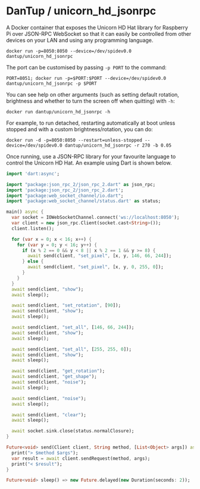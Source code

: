 # DanTup / unicorn_hd_jsonrpc

A Docker container that exposes the Unicorn HD Hat library for Raspberry Pi over JSON-RPC WebSocket so that it can easily be controlled from other devices on your LAN and using any programming language.

```
docker run -p=8050:8050 --device=/dev/spidev0.0 dantup/unicorn_hd_jsonrpc
```

The port can be customised by passing `-p PORT` to the command:

```
PORT=8051; docker run -p=$PORT:$PORT --device=/dev/spidev0.0 dantup/unicorn_hd_jsonrpc -p $PORT
```

You can see help on other arguments (such as setting default rotation, brightness and whether to turn the screen off when quitting) with `-h`:

```
docker run dantup/unicorn_hd_jsonrpc -h
```

For example, to run detached, restarting automatically at boot unless stopped and with a custom brightness/rotation, you can do:

```
docker run -d -p=8050:8050 --restart=unless-stopped --device=/dev/spidev0.0 dantup/unicorn_hd_jsonrpc -r 270 -b 0.05
```

Once running, use a JSON-RPC library for your favourite language to control the Unicorn HD Hat. An example using Dart is shown below.

```dart
import 'dart:async';

import "package:json_rpc_2/json_rpc_2.dart" as json_rpc;
import 'package:json_rpc_2/json_rpc_2.dart';
import "package:web_socket_channel/io.dart";
import 'package:web_socket_channel/status.dart' as status;

main() async {
  var socket = IOWebSocketChannel.connect('ws://localhost:8050');
  var client = new json_rpc.Client(socket.cast<String>());
  client.listen();

  for (var x = 0; x < 16; x++) {
    for (var y = 0; y < 16; y++) {
      if (x % 2 == 0 && y < 8 || x % 2 == 1 && y >= 8) {
        await send(client, "set_pixel", [x, y, 146, 66, 244]);
      } else {
        await send(client, "set_pixel", [x, y, 0, 255, 0]);
      }
    }
  }
  await send(client, "show");
  await sleep();

  await send(client, "set_rotation", [90]);
  await send(client, "show");
  await sleep();

  await send(client, "set_all", [146, 66, 244]);
  await send(client, "show");
  await sleep();

  await send(client, "set_all", [255, 255, 0]);
  await send(client, "show");
  await sleep();

  await send(client, "get_rotation");
  await send(client, "get_shape");
  await send(client, "noise");
  await sleep();

  await send(client, "noise");
  await sleep();

  await send(client, "clear");
  await sleep();

  await socket.sink.close(status.normalClosure);
}

Future<void> send(Client client, String method, [List<Object> args]) async {
  print("> $method $args");
  var result = await client.sendRequest(method, args);
  print("< $result");
}

Future<void> sleep() => new Future.delayed(new Duration(seconds: 2));
```

